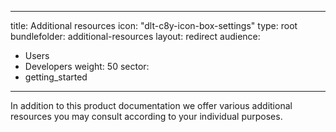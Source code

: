 
---
title: Additional resources
icon: "dlt-c8y-icon-box-settings"
type: root
bundlefolder: additional-resources
layout: redirect
audience:
  - Users
  - Developers
weight: 50
sector:
  - getting_started
---

In addition to this product documentation we offer various additional resources you may consult according to your individual purposes.
